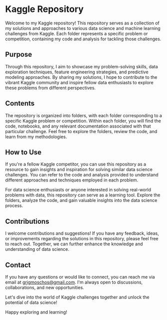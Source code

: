 # Kaggle Repository

Welcome to my Kaggle repository! This repository serves as a collection of my solutions and approaches to various data science and machine learning challenges from Kaggle. Each folder represents a specific problem or competition, containing my code and analysis for tackling those challenges.

## Purpose
Through this repository, I aim to showcase my problem-solving skills, data exploration techniques, feature engineering strategies, and predictive modeling approaches. By sharing my solutions, I hope to contribute to the vibrant Kaggle community and inspire fellow data enthusiasts to explore these problems from different perspectives.

## Contents
The repository is organized into folders, with each folder corresponding to a specific Kaggle problem or competition. Within each folder, you will find the code, notebooks, and any relevant documentation associated with that particular challenge. Feel free to explore the folders, review the code, and learn from my methodologies.

## How to Use
If you're a fellow Kaggle competitor, you can use this repository as a resource to gain insights and inspiration for solving similar data science challenges. You can refer to the code and analysis provided to understand different approaches and techniques employed in each problem.

For data science enthusiasts or anyone interested in solving real-world problems with data, this repository can serve as a learning tool. Explore the folders, analyze the code, and gain valuable insights into the data science process.

## Contributions
I welcome contributions and suggestions! If you have any feedback, ideas, or improvements regarding the solutions in this repository, please feel free to reach out. Together, we can further enhance the knowledge and understanding of data science.

## Contact
If you have any questions or would like to connect, you can reach me via email at [grigmoschos@gmail.com](mailto:grigmoschos@gmail.com). I'm always open to discussions, collaborations, and new opportunities.

Let's dive into the world of Kaggle challenges together and unlock the potential of data science!

Happy exploring and learning!

